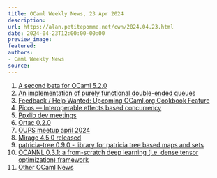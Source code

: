 ```yaml
---
title: OCaml Weekly News, 23 Apr 2024
description:
url: https://alan.petitepomme.net/cwn/2024.04.23.html
date: 2024-04-23T12:00:00-00:00
preview_image:
featured:
authors:
- Caml Weekly News
source:
---
```


<ol><li><a href="https://alan.petitepomme.net/cwn/2024.04.23.html#1">A second beta for OCaml 5.2.0</a></li><li><a href="https://alan.petitepomme.net/cwn/2024.04.23.html#2">An implementation of purely functional double-ended queues</a></li><li><a href="https://alan.petitepomme.net/cwn/2024.04.23.html#3">Feedback / Help Wanted: Upcoming OCaml.org Cookbook Feature</a></li><li><a href="https://alan.petitepomme.net/cwn/2024.04.23.html#4">Picos &mdash; Interoperable effects based concurrency</a></li><li><a href="https://alan.petitepomme.net/cwn/2024.04.23.html#5">Ppxlib dev meetings</a></li><li><a href="https://alan.petitepomme.net/cwn/2024.04.23.html#6">Ortac 0.2.0</a></li><li><a href="https://alan.petitepomme.net/cwn/2024.04.23.html#7">OUPS meetup april 2024</a></li><li><a href="https://alan.petitepomme.net/cwn/2024.04.23.html#8">Mirage 4.5.0 released</a></li><li><a href="https://alan.petitepomme.net/cwn/2024.04.23.html#9">patricia-tree 0.9.0 - library for patricia tree based maps and sets</a></li><li><a href="https://alan.petitepomme.net/cwn/2024.04.23.html#10">OCANNL 0.3.1: a from-scratch deep learning (i.e. dense tensor optimization) framework</a></li><li><a href="https://alan.petitepomme.net/cwn/2024.04.23.html#11">Other OCaml News</a></li></ol>
